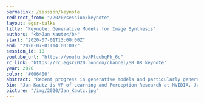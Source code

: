 ```yaml
---
permalink: /session/keynote
redirect_from: "/2020/session/keynote"
layout: egsr-talks
title: "Keynote: Generative Models for Image Synthesis"
authors: "<b>Jan Kautz</b>"
start: "2020-07-01T13:00:00Z"
end: "2020-07-01T14:00:00Z"
session_id: 10
youtube_url: "https://youtu.be/PtqubqPh_6c"
rc_link: "https://rc.egsr2020.london/channel/SR_08_keynote"
year: 2020
color: '#006400'
abstract: "Recent progress in generative models and particularly generative adversarial networks (GANs) has been remarkable. They have been shown to excel at image synthesis as well as image-to-image translation problems. I will present a number of our recent methods in this space, which, for instance, can translate images from one domain (e.g., day time) to another domain (e.g., night time) in an unsupervised fashion, synthesize completely new images, and even learn to turn label masks into realistic images."
Bio: "Jan Kautz is VP of Learning and Perception Research at NVIDIA. Jan and his team pursue fundamental research in the areas of computer vision and deep learning, including visual perception, geometric vision, generative models, and efficient deep learning. His and his team's work has been recognized with various awards and has been regularly featured in the media. Before joining NVIDIA in 2013, Jan was a tenured faculty member at University College London. He holds a BSc in Computer Science from the University of Erlangen-Nürnberg (1999), an MMath from the University of Waterloo (1999), received his PhD from the Max-Planck-Institut für Informatik (2003), and worked as a post-doctoral researcher at the Massachusetts Institute of Technology (2003-2006). "
picture: "/img/2020/Jan_Kautz.jpg"
---
```

